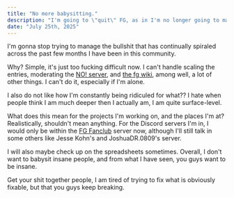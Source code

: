 ```yaml
---
title: "No more babysitting."
description: "I'm going to \"quit\" FG, as in I'm no longer going to manage all the internal bullshit that goes on."
date: "July 25th, 2025"
---
```


I'm gonna stop trying to manage the bullshit that has continually spiraled across the past few months I have been in this community.

Why? Simple, it's just too fucking difficult now. I can't handle scaling the entries, moderating the [NO! server](https://discord.gg/YcZGhYYJUU), and [the fg wiki](https://fictional-googology.fandom.com), among well, a lot of other things. I can't do it, especially if I'm alone.

I also do not like how I'm constantly being ridiculed for what?? I hate when people think I am much deeper then I actually am, I am quite surface-level.

What does this mean for the projects I'm working on, and the places I'm at? Realistically, shouldn't mean anything. For the Discord servers I'm in, I would only be within the [FG Fanclub](https://discord.gg/9PGMnJfheJ) server now, although I'll still talk in some others like Jesse Kohn's and JoshuaDR.0809's server.

I will also maybe check up on the spreadsheets sometimes. Overall, I don't want to babysit insane people, and from what I have seen, you guys want to be insane.

Get your shit together people, I am tired of trying to fix what is obviously fixable, but that you guys keep breaking.